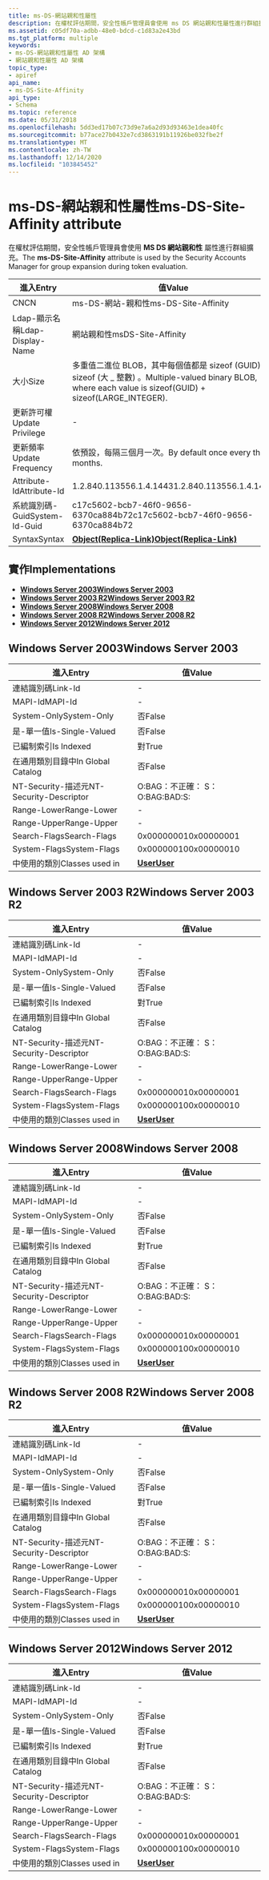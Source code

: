 ```yaml
---
title: ms-DS-網站親和性屬性
description: 在權杖評估期間，安全性帳戶管理員會使用 ms DS 網站親和性屬性進行群組擴充。
ms.assetid: c05df70a-adbb-48e0-bdcd-c1d83a2e43bd
ms.tgt_platform: multiple
keywords:
- ms-DS-網站親和性屬性 AD 架構
- 網站親和性屬性 AD 架構
topic_type:
- apiref
api_name:
- ms-DS-Site-Affinity
api_type:
- Schema
ms.topic: reference
ms.date: 05/31/2018
ms.openlocfilehash: 5dd3ed17b07c73d9e7a6a2d93d93463e1dea40fc
ms.sourcegitcommit: b77ace27b0432e7cd3863191b11926be032fbe2f
ms.translationtype: MT
ms.contentlocale: zh-TW
ms.lasthandoff: 12/14/2020
ms.locfileid: "103845452"
---
```

# <a name="ms-ds-site-affinity-attribute"></a><span data-ttu-id="29463-105">ms-DS-網站親和性屬性</span><span class="sxs-lookup"><span data-stu-id="29463-105">ms-DS-Site-Affinity attribute</span></span>

<span data-ttu-id="29463-106">在權杖評估期間，安全性帳戶管理員會使用 **MS DS 網站親和性** 屬性進行群組擴充。</span><span class="sxs-lookup"><span data-stu-id="29463-106">The **ms-DS-Site-Affinity** attribute is used by the Security Accounts Manager for group expansion during token evaluation.</span></span>



| <span data-ttu-id="29463-107">進入</span><span class="sxs-lookup"><span data-stu-id="29463-107">Entry</span></span> | <span data-ttu-id="29463-108">值</span><span class="sxs-lookup"><span data-stu-id="29463-108">Value</span></span> |
|-------------------|-----------------------------------------------------------------------------------------|
| <span data-ttu-id="29463-109">CN</span><span class="sxs-lookup"><span data-stu-id="29463-109">CN</span></span>                | <span data-ttu-id="29463-110">ms-DS-網站-親和性</span><span class="sxs-lookup"><span data-stu-id="29463-110">ms-DS-Site-Affinity</span></span>                                                                     |
| <span data-ttu-id="29463-111">Ldap-顯示名稱</span><span class="sxs-lookup"><span data-stu-id="29463-111">Ldap-Display-Name</span></span> | <span data-ttu-id="29463-112">網站親和性</span><span class="sxs-lookup"><span data-stu-id="29463-112">msDS-Site-Affinity</span></span>                                                                      |
| <span data-ttu-id="29463-113">大小</span><span class="sxs-lookup"><span data-stu-id="29463-113">Size</span></span>              | <span data-ttu-id="29463-114">多重值二進位 BLOB，其中每個值都是 sizeof (GUID) + sizeof (大 \_ 整數) 。</span><span class="sxs-lookup"><span data-stu-id="29463-114">Multiple-valued binary BLOB, where each value is sizeof(GUID) + sizeof(LARGE\_INTEGER).</span></span> |
| <span data-ttu-id="29463-115">更新許可權</span><span class="sxs-lookup"><span data-stu-id="29463-115">Update Privilege</span></span>  | \-                                                                                      |
| <span data-ttu-id="29463-116">更新頻率</span><span class="sxs-lookup"><span data-stu-id="29463-116">Update Frequency</span></span>  | <span data-ttu-id="29463-117">依預設，每隔三個月一次。</span><span class="sxs-lookup"><span data-stu-id="29463-117">By default once every three months.</span></span>                                                     |
| <span data-ttu-id="29463-118">Attribute-Id</span><span class="sxs-lookup"><span data-stu-id="29463-118">Attribute-Id</span></span>      | <span data-ttu-id="29463-119">1.2.840.113556.1.4.1443</span><span class="sxs-lookup"><span data-stu-id="29463-119">1.2.840.113556.1.4.1443</span></span>                                                                 |
| <span data-ttu-id="29463-120">系統識別碼-Guid</span><span class="sxs-lookup"><span data-stu-id="29463-120">System-Id-Guid</span></span>    | <span data-ttu-id="29463-121">c17c5602-bcb7-46f0-9656-6370ca884b72</span><span class="sxs-lookup"><span data-stu-id="29463-121">c17c5602-bcb7-46f0-9656-6370ca884b72</span></span>                                                    |
| <span data-ttu-id="29463-122">Syntax</span><span class="sxs-lookup"><span data-stu-id="29463-122">Syntax</span></span>            | [<span data-ttu-id="29463-123">**Object(Replica-Link)**</span><span class="sxs-lookup"><span data-stu-id="29463-123">**Object(Replica-Link)**</span></span>](s-object-replica-link.md)                                   |



## <a name="implementations"></a><span data-ttu-id="29463-124">實作</span><span class="sxs-lookup"><span data-stu-id="29463-124">Implementations</span></span>

-   [<span data-ttu-id="29463-125">**Windows Server 2003**</span><span class="sxs-lookup"><span data-stu-id="29463-125">**Windows Server 2003**</span></span>](#windows-server-2003)
-   [<span data-ttu-id="29463-126">**Windows Server 2003 R2**</span><span class="sxs-lookup"><span data-stu-id="29463-126">**Windows Server 2003 R2**</span></span>](#windows-server-2003-r2)
-   [<span data-ttu-id="29463-127">**Windows Server 2008**</span><span class="sxs-lookup"><span data-stu-id="29463-127">**Windows Server 2008**</span></span>](#windows-server-2008)
-   [<span data-ttu-id="29463-128">**Windows Server 2008 R2**</span><span class="sxs-lookup"><span data-stu-id="29463-128">**Windows Server 2008 R2**</span></span>](#windows-server-2008-r2)
-   [<span data-ttu-id="29463-129">**Windows Server 2012**</span><span class="sxs-lookup"><span data-stu-id="29463-129">**Windows Server 2012**</span></span>](#windows-server-2012)

## <a name="windows-server-2003"></a><span data-ttu-id="29463-130">Windows Server 2003</span><span class="sxs-lookup"><span data-stu-id="29463-130">Windows Server 2003</span></span>



| <span data-ttu-id="29463-131">進入</span><span class="sxs-lookup"><span data-stu-id="29463-131">Entry</span></span> | <span data-ttu-id="29463-132">值</span><span class="sxs-lookup"><span data-stu-id="29463-132">Value</span></span> |
|------------------------|-----------------------------------|
| <span data-ttu-id="29463-133">連結識別碼</span><span class="sxs-lookup"><span data-stu-id="29463-133">Link-Id</span></span>                | \-                                |
| <span data-ttu-id="29463-134">MAPI-Id</span><span class="sxs-lookup"><span data-stu-id="29463-134">MAPI-Id</span></span>                | \-                                |
| <span data-ttu-id="29463-135">System-Only</span><span class="sxs-lookup"><span data-stu-id="29463-135">System-Only</span></span>            | <span data-ttu-id="29463-136">否</span><span class="sxs-lookup"><span data-stu-id="29463-136">False</span></span>                             |
| <span data-ttu-id="29463-137">是-單一值</span><span class="sxs-lookup"><span data-stu-id="29463-137">Is-Single-Valued</span></span>       | <span data-ttu-id="29463-138">否</span><span class="sxs-lookup"><span data-stu-id="29463-138">False</span></span>                             |
| <span data-ttu-id="29463-139">已編制索引</span><span class="sxs-lookup"><span data-stu-id="29463-139">Is Indexed</span></span>             | <span data-ttu-id="29463-140">對</span><span class="sxs-lookup"><span data-stu-id="29463-140">True</span></span>                              |
| <span data-ttu-id="29463-141">在通用類別目錄中</span><span class="sxs-lookup"><span data-stu-id="29463-141">In Global Catalog</span></span>      | <span data-ttu-id="29463-142">否</span><span class="sxs-lookup"><span data-stu-id="29463-142">False</span></span>                             |
| <span data-ttu-id="29463-143">NT-Security-描述元</span><span class="sxs-lookup"><span data-stu-id="29463-143">NT-Security-Descriptor</span></span> | <span data-ttu-id="29463-144">O:BAG：不正確： S：</span><span class="sxs-lookup"><span data-stu-id="29463-144">O:BAG:BAD:S:</span></span>                      |
| <span data-ttu-id="29463-145">Range-Lower</span><span class="sxs-lookup"><span data-stu-id="29463-145">Range-Lower</span></span>            | \-                                |
| <span data-ttu-id="29463-146">Range-Upper</span><span class="sxs-lookup"><span data-stu-id="29463-146">Range-Upper</span></span>            | \-                                |
| <span data-ttu-id="29463-147">Search-Flags</span><span class="sxs-lookup"><span data-stu-id="29463-147">Search-Flags</span></span>           | <span data-ttu-id="29463-148">0x00000001</span><span class="sxs-lookup"><span data-stu-id="29463-148">0x00000001</span></span>                        |
| <span data-ttu-id="29463-149">System-Flags</span><span class="sxs-lookup"><span data-stu-id="29463-149">System-Flags</span></span>           | <span data-ttu-id="29463-150">0x00000010</span><span class="sxs-lookup"><span data-stu-id="29463-150">0x00000010</span></span>                        |
| <span data-ttu-id="29463-151">中使用的類別</span><span class="sxs-lookup"><span data-stu-id="29463-151">Classes used in</span></span>        | [<span data-ttu-id="29463-152">**User**</span><span class="sxs-lookup"><span data-stu-id="29463-152">**User**</span></span>](c-user.md)<br/> |



## <a name="windows-server-2003-r2"></a><span data-ttu-id="29463-153">Windows Server 2003 R2</span><span class="sxs-lookup"><span data-stu-id="29463-153">Windows Server 2003 R2</span></span>



| <span data-ttu-id="29463-154">進入</span><span class="sxs-lookup"><span data-stu-id="29463-154">Entry</span></span> | <span data-ttu-id="29463-155">值</span><span class="sxs-lookup"><span data-stu-id="29463-155">Value</span></span> |
|------------------------|-----------------------------------|
| <span data-ttu-id="29463-156">連結識別碼</span><span class="sxs-lookup"><span data-stu-id="29463-156">Link-Id</span></span>                | \-                                |
| <span data-ttu-id="29463-157">MAPI-Id</span><span class="sxs-lookup"><span data-stu-id="29463-157">MAPI-Id</span></span>                | \-                                |
| <span data-ttu-id="29463-158">System-Only</span><span class="sxs-lookup"><span data-stu-id="29463-158">System-Only</span></span>            | <span data-ttu-id="29463-159">否</span><span class="sxs-lookup"><span data-stu-id="29463-159">False</span></span>                             |
| <span data-ttu-id="29463-160">是-單一值</span><span class="sxs-lookup"><span data-stu-id="29463-160">Is-Single-Valued</span></span>       | <span data-ttu-id="29463-161">否</span><span class="sxs-lookup"><span data-stu-id="29463-161">False</span></span>                             |
| <span data-ttu-id="29463-162">已編制索引</span><span class="sxs-lookup"><span data-stu-id="29463-162">Is Indexed</span></span>             | <span data-ttu-id="29463-163">對</span><span class="sxs-lookup"><span data-stu-id="29463-163">True</span></span>                              |
| <span data-ttu-id="29463-164">在通用類別目錄中</span><span class="sxs-lookup"><span data-stu-id="29463-164">In Global Catalog</span></span>      | <span data-ttu-id="29463-165">否</span><span class="sxs-lookup"><span data-stu-id="29463-165">False</span></span>                             |
| <span data-ttu-id="29463-166">NT-Security-描述元</span><span class="sxs-lookup"><span data-stu-id="29463-166">NT-Security-Descriptor</span></span> | <span data-ttu-id="29463-167">O:BAG：不正確： S：</span><span class="sxs-lookup"><span data-stu-id="29463-167">O:BAG:BAD:S:</span></span>                      |
| <span data-ttu-id="29463-168">Range-Lower</span><span class="sxs-lookup"><span data-stu-id="29463-168">Range-Lower</span></span>            | \-                                |
| <span data-ttu-id="29463-169">Range-Upper</span><span class="sxs-lookup"><span data-stu-id="29463-169">Range-Upper</span></span>            | \-                                |
| <span data-ttu-id="29463-170">Search-Flags</span><span class="sxs-lookup"><span data-stu-id="29463-170">Search-Flags</span></span>           | <span data-ttu-id="29463-171">0x00000001</span><span class="sxs-lookup"><span data-stu-id="29463-171">0x00000001</span></span>                        |
| <span data-ttu-id="29463-172">System-Flags</span><span class="sxs-lookup"><span data-stu-id="29463-172">System-Flags</span></span>           | <span data-ttu-id="29463-173">0x00000010</span><span class="sxs-lookup"><span data-stu-id="29463-173">0x00000010</span></span>                        |
| <span data-ttu-id="29463-174">中使用的類別</span><span class="sxs-lookup"><span data-stu-id="29463-174">Classes used in</span></span>        | [<span data-ttu-id="29463-175">**User**</span><span class="sxs-lookup"><span data-stu-id="29463-175">**User**</span></span>](c-user.md)<br/> |



## <a name="windows-server-2008"></a><span data-ttu-id="29463-176">Windows Server 2008</span><span class="sxs-lookup"><span data-stu-id="29463-176">Windows Server 2008</span></span>



| <span data-ttu-id="29463-177">進入</span><span class="sxs-lookup"><span data-stu-id="29463-177">Entry</span></span> | <span data-ttu-id="29463-178">值</span><span class="sxs-lookup"><span data-stu-id="29463-178">Value</span></span> |
|------------------------|-----------------------------------|
| <span data-ttu-id="29463-179">連結識別碼</span><span class="sxs-lookup"><span data-stu-id="29463-179">Link-Id</span></span>                | \-                                |
| <span data-ttu-id="29463-180">MAPI-Id</span><span class="sxs-lookup"><span data-stu-id="29463-180">MAPI-Id</span></span>                | \-                                |
| <span data-ttu-id="29463-181">System-Only</span><span class="sxs-lookup"><span data-stu-id="29463-181">System-Only</span></span>            | <span data-ttu-id="29463-182">否</span><span class="sxs-lookup"><span data-stu-id="29463-182">False</span></span>                             |
| <span data-ttu-id="29463-183">是-單一值</span><span class="sxs-lookup"><span data-stu-id="29463-183">Is-Single-Valued</span></span>       | <span data-ttu-id="29463-184">否</span><span class="sxs-lookup"><span data-stu-id="29463-184">False</span></span>                             |
| <span data-ttu-id="29463-185">已編制索引</span><span class="sxs-lookup"><span data-stu-id="29463-185">Is Indexed</span></span>             | <span data-ttu-id="29463-186">對</span><span class="sxs-lookup"><span data-stu-id="29463-186">True</span></span>                              |
| <span data-ttu-id="29463-187">在通用類別目錄中</span><span class="sxs-lookup"><span data-stu-id="29463-187">In Global Catalog</span></span>      | <span data-ttu-id="29463-188">否</span><span class="sxs-lookup"><span data-stu-id="29463-188">False</span></span>                             |
| <span data-ttu-id="29463-189">NT-Security-描述元</span><span class="sxs-lookup"><span data-stu-id="29463-189">NT-Security-Descriptor</span></span> | <span data-ttu-id="29463-190">O:BAG：不正確： S：</span><span class="sxs-lookup"><span data-stu-id="29463-190">O:BAG:BAD:S:</span></span>                      |
| <span data-ttu-id="29463-191">Range-Lower</span><span class="sxs-lookup"><span data-stu-id="29463-191">Range-Lower</span></span>            | \-                                |
| <span data-ttu-id="29463-192">Range-Upper</span><span class="sxs-lookup"><span data-stu-id="29463-192">Range-Upper</span></span>            | \-                                |
| <span data-ttu-id="29463-193">Search-Flags</span><span class="sxs-lookup"><span data-stu-id="29463-193">Search-Flags</span></span>           | <span data-ttu-id="29463-194">0x00000001</span><span class="sxs-lookup"><span data-stu-id="29463-194">0x00000001</span></span>                        |
| <span data-ttu-id="29463-195">System-Flags</span><span class="sxs-lookup"><span data-stu-id="29463-195">System-Flags</span></span>           | <span data-ttu-id="29463-196">0x00000010</span><span class="sxs-lookup"><span data-stu-id="29463-196">0x00000010</span></span>                        |
| <span data-ttu-id="29463-197">中使用的類別</span><span class="sxs-lookup"><span data-stu-id="29463-197">Classes used in</span></span>        | [<span data-ttu-id="29463-198">**User**</span><span class="sxs-lookup"><span data-stu-id="29463-198">**User**</span></span>](c-user.md)<br/> |



## <a name="windows-server-2008-r2"></a><span data-ttu-id="29463-199">Windows Server 2008 R2</span><span class="sxs-lookup"><span data-stu-id="29463-199">Windows Server 2008 R2</span></span>



| <span data-ttu-id="29463-200">進入</span><span class="sxs-lookup"><span data-stu-id="29463-200">Entry</span></span> | <span data-ttu-id="29463-201">值</span><span class="sxs-lookup"><span data-stu-id="29463-201">Value</span></span> |
|------------------------|-----------------------------------|
| <span data-ttu-id="29463-202">連結識別碼</span><span class="sxs-lookup"><span data-stu-id="29463-202">Link-Id</span></span>                | \-                                |
| <span data-ttu-id="29463-203">MAPI-Id</span><span class="sxs-lookup"><span data-stu-id="29463-203">MAPI-Id</span></span>                | \-                                |
| <span data-ttu-id="29463-204">System-Only</span><span class="sxs-lookup"><span data-stu-id="29463-204">System-Only</span></span>            | <span data-ttu-id="29463-205">否</span><span class="sxs-lookup"><span data-stu-id="29463-205">False</span></span>                             |
| <span data-ttu-id="29463-206">是-單一值</span><span class="sxs-lookup"><span data-stu-id="29463-206">Is-Single-Valued</span></span>       | <span data-ttu-id="29463-207">否</span><span class="sxs-lookup"><span data-stu-id="29463-207">False</span></span>                             |
| <span data-ttu-id="29463-208">已編制索引</span><span class="sxs-lookup"><span data-stu-id="29463-208">Is Indexed</span></span>             | <span data-ttu-id="29463-209">對</span><span class="sxs-lookup"><span data-stu-id="29463-209">True</span></span>                              |
| <span data-ttu-id="29463-210">在通用類別目錄中</span><span class="sxs-lookup"><span data-stu-id="29463-210">In Global Catalog</span></span>      | <span data-ttu-id="29463-211">否</span><span class="sxs-lookup"><span data-stu-id="29463-211">False</span></span>                             |
| <span data-ttu-id="29463-212">NT-Security-描述元</span><span class="sxs-lookup"><span data-stu-id="29463-212">NT-Security-Descriptor</span></span> | <span data-ttu-id="29463-213">O:BAG：不正確： S：</span><span class="sxs-lookup"><span data-stu-id="29463-213">O:BAG:BAD:S:</span></span>                      |
| <span data-ttu-id="29463-214">Range-Lower</span><span class="sxs-lookup"><span data-stu-id="29463-214">Range-Lower</span></span>            | \-                                |
| <span data-ttu-id="29463-215">Range-Upper</span><span class="sxs-lookup"><span data-stu-id="29463-215">Range-Upper</span></span>            | \-                                |
| <span data-ttu-id="29463-216">Search-Flags</span><span class="sxs-lookup"><span data-stu-id="29463-216">Search-Flags</span></span>           | <span data-ttu-id="29463-217">0x00000001</span><span class="sxs-lookup"><span data-stu-id="29463-217">0x00000001</span></span>                        |
| <span data-ttu-id="29463-218">System-Flags</span><span class="sxs-lookup"><span data-stu-id="29463-218">System-Flags</span></span>           | <span data-ttu-id="29463-219">0x00000010</span><span class="sxs-lookup"><span data-stu-id="29463-219">0x00000010</span></span>                        |
| <span data-ttu-id="29463-220">中使用的類別</span><span class="sxs-lookup"><span data-stu-id="29463-220">Classes used in</span></span>        | [<span data-ttu-id="29463-221">**User**</span><span class="sxs-lookup"><span data-stu-id="29463-221">**User**</span></span>](c-user.md)<br/> |



## <a name="windows-server-2012"></a><span data-ttu-id="29463-222">Windows Server 2012</span><span class="sxs-lookup"><span data-stu-id="29463-222">Windows Server 2012</span></span>



| <span data-ttu-id="29463-223">進入</span><span class="sxs-lookup"><span data-stu-id="29463-223">Entry</span></span> | <span data-ttu-id="29463-224">值</span><span class="sxs-lookup"><span data-stu-id="29463-224">Value</span></span> |
|------------------------|-----------------------------------|
| <span data-ttu-id="29463-225">連結識別碼</span><span class="sxs-lookup"><span data-stu-id="29463-225">Link-Id</span></span>                | \-                                |
| <span data-ttu-id="29463-226">MAPI-Id</span><span class="sxs-lookup"><span data-stu-id="29463-226">MAPI-Id</span></span>                | \-                                |
| <span data-ttu-id="29463-227">System-Only</span><span class="sxs-lookup"><span data-stu-id="29463-227">System-Only</span></span>            | <span data-ttu-id="29463-228">否</span><span class="sxs-lookup"><span data-stu-id="29463-228">False</span></span>                             |
| <span data-ttu-id="29463-229">是-單一值</span><span class="sxs-lookup"><span data-stu-id="29463-229">Is-Single-Valued</span></span>       | <span data-ttu-id="29463-230">否</span><span class="sxs-lookup"><span data-stu-id="29463-230">False</span></span>                             |
| <span data-ttu-id="29463-231">已編制索引</span><span class="sxs-lookup"><span data-stu-id="29463-231">Is Indexed</span></span>             | <span data-ttu-id="29463-232">對</span><span class="sxs-lookup"><span data-stu-id="29463-232">True</span></span>                              |
| <span data-ttu-id="29463-233">在通用類別目錄中</span><span class="sxs-lookup"><span data-stu-id="29463-233">In Global Catalog</span></span>      | <span data-ttu-id="29463-234">否</span><span class="sxs-lookup"><span data-stu-id="29463-234">False</span></span>                             |
| <span data-ttu-id="29463-235">NT-Security-描述元</span><span class="sxs-lookup"><span data-stu-id="29463-235">NT-Security-Descriptor</span></span> | <span data-ttu-id="29463-236">O:BAG：不正確： S：</span><span class="sxs-lookup"><span data-stu-id="29463-236">O:BAG:BAD:S:</span></span>                      |
| <span data-ttu-id="29463-237">Range-Lower</span><span class="sxs-lookup"><span data-stu-id="29463-237">Range-Lower</span></span>            | \-                                |
| <span data-ttu-id="29463-238">Range-Upper</span><span class="sxs-lookup"><span data-stu-id="29463-238">Range-Upper</span></span>            | \-                                |
| <span data-ttu-id="29463-239">Search-Flags</span><span class="sxs-lookup"><span data-stu-id="29463-239">Search-Flags</span></span>           | <span data-ttu-id="29463-240">0x00000001</span><span class="sxs-lookup"><span data-stu-id="29463-240">0x00000001</span></span>                        |
| <span data-ttu-id="29463-241">System-Flags</span><span class="sxs-lookup"><span data-stu-id="29463-241">System-Flags</span></span>           | <span data-ttu-id="29463-242">0x00000010</span><span class="sxs-lookup"><span data-stu-id="29463-242">0x00000010</span></span>                        |
| <span data-ttu-id="29463-243">中使用的類別</span><span class="sxs-lookup"><span data-stu-id="29463-243">Classes used in</span></span>        | [<span data-ttu-id="29463-244">**User**</span><span class="sxs-lookup"><span data-stu-id="29463-244">**User**</span></span>](c-user.md)<br/> |



 

 





